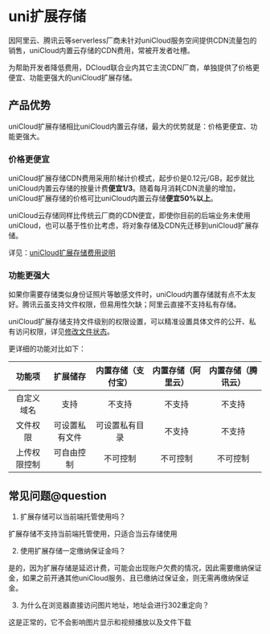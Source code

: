 # uni扩展存储

因阿里云、腾讯云等serverless厂商未针对uniCloud服务空间提供CDN流量包的销售，uniCloud内置云存储的CDN费用，常被开发者吐槽。

为帮助开发者降低费用，DCloud联合业内其它主流CDN厂商，单独提供了价格更便宜、功能更强大的uniCloud扩展存储。

## 产品优势

uniCloud扩展存储相比uniCloud内置云存储，最大的优势就是：价格更便宜、功能更强大。

### 价格更便宜

uniCloud扩展存储CDN费用采用阶梯计价模式，起步价是0.12元/GB，起步就比uniCloud内置云存储的按量计费**便宜1/3**。随着每月消耗CDN流量的增加，uniCloud扩展存储的价格可比uniCloud内置云存储**便宜50%以上**。

uniCloud云存储同样比传统云厂商的CDN便宜，即使你目前的后端业务未使用uniCloud，也可以基于性价比考虑，将对象存储及CDN先迁移到uniCloud扩展存储。

详见：[uniCloud扩展存储费用说明](./price.md)

### 功能更强大

如果你需要存储类似身份证照片等敏感文件时，uniCloud内置存储就有点不太友好。腾讯云虽支持文件权限，但易用性欠缺；阿里云直接不支持私有存储。

uniCloud扩展存储支持文件级别的权限设置，可以精准设置具体文件的公开、私有访问权限，详见[修改文件状态](./dev.md)。

更详细的功能对比如下：

|功能项			|扩展储存				|内置存储（支付宝）		|内置存储（阿里云）	|内置存储（腾讯云）|
|:-:				|:-:						|:-:					|:-:			|:-:			|
|自定义域名	|支持						|不支持				|不支持		|不支持		|
|文件权限		| 可设置私有文件	|可设置私有目录	|不支持		|不支持		|
|上传权限控制| 可自由控制			|不可控制			|不可控制	|不可控制	|



## 常见问题@question

1. 扩展存储可以当前端托管使用吗？

扩展存储不支持当前端托管使用，只适合当云存储使用

2. 使用扩展存储一定缴纳保证金吗？

是的，因为扩展存储是延迟计费，可能会出现账户欠费的情况，因此需要缴纳保证金，如果之前开通其他uniCloud服务、且已缴纳过保证金，则无需再缴纳保证金。

3. 为什么在浏览器直接访问图片地址，地址会进行302重定向？

这是正常的，它不会影响图片显示和视频播放以及文件下载


